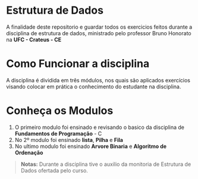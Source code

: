 # Estrutura de Dados
A finalidade deste repositorio e guardar todos os exercicios feitos durante a disciplina de estrutura de dados, ministrado pelo professor Bruno Honorato na **UFC - Crateus - CE**

# Como Funcionar a disciplina

A disciplina é dividida em três módulos, nos quais são aplicados exercícios visando colocar em prática o conhecimento do estudante na disciplina.

# Conheça os Modulos

 1. O primeiro modulo foi ensinado e revisando o basico da disciplina de **Fundamentos de Programação** - C
 2. No 2º modulo foi ensinado **lista**, **Pilha** e **Fila**
 3. No ultimo modulo foi ensinado **Arvore Binaria** e **Algoritmo de Ordenação**

> **Notas:** Durante a disciplina tive o auxilio da monitoria de Estrutura de Dados ofertada pelo curso.
